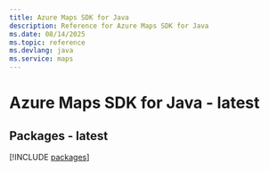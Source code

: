 ```yaml
---
title: Azure Maps SDK for Java
description: Reference for Azure Maps SDK for Java
ms.date: 08/14/2025
ms.topic: reference
ms.devlang: java
ms.service: maps
---
```

# Azure Maps SDK for Java - latest
## Packages - latest
[!INCLUDE [packages](maps-index.md)]